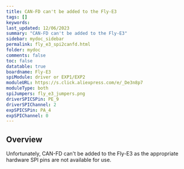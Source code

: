 ```yaml
---
title: CAN-FD can't be added to the Fly-E3
tags: []
keywords: 
last_updated: 12/06/2023
summary: "CAN-FD can't be added to the Fly-E3"
sidebar: mydoc_sidebar
permalink: fly_e3_spi2canfd.html
folder: mydoc
comments: false
toc: false
datatable: true
boardname: Fly-E3
spiModule: driver or EXP1/EXP2
moduleURL: https://s.click.aliexpress.com/e/_De3n8p7
moduleType: both
spiJumpers: fly_e3_jumpers.png
driverSPICSPin: PE_9
driverSPIChannel: 2
expSPICSPin: PA_4
expSPIChannel: 0
---
```


## Overview

Unfortunately, CAN-FD can't be added to the Fly-E3 as the appropriate hardware SPI pins are not available for use.  